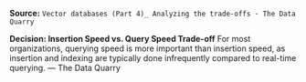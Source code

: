 **Source:** `Vector databases (Part 4)_ Analyzing the trade-offs · The Data Quarry`

**Decision: Insertion Speed vs. Query Speed Trade-off**
For most organizations, querying speed is more important than insertion speed, as insertion and indexing are typically done infrequently compared to real-time querying. — The Data Quarry
